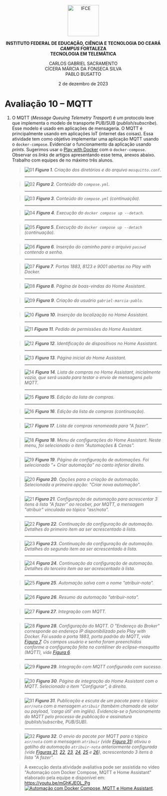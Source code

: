 <p align="center">
    <picture>
        <source media="(prefers-color-scheme: dark)" srcset="/img/ifce/logo-vertical-branca_media.png">
        <source media="(prefers-color-scheme: light)" srcset="/img/ifce/logo-vertical-colorida_media.png">
        <img alt="IFCE" width="100" src="/img/ifce/logo-vertical-colorida_media.png">
    </picture>
</p>

<p align="center"><b>INSTITUTO FEDERAL DE EDUCAÇÃO, CIÊNCIA E TECNOLOGIA DO CEARÁ</b><br>
<b><i>CAMPUS</i> FORTALEZA</b><br>
<b>TECNOLOGIA EM TELEMÁTICA</b></p>

<p align="center">
CARLOS GABRIEL SACRAMENTO<br>
CÍCERA MÁRCIA DA FONSECA SILVA<br>
PABLO BUSATTO</p>

<p align="center">2 de dezembro de 2023</p>

# Avaliação 10 – MQTT

1. O MQTT (*Message Queuing Telemetry Trasport*) é um protocolo leve que implementa o modelo de transporte PUB/SUB (*publish*/*subscribe*). Esse modelo é usado em aplicações de mensageria. O MQTT é principalmente usando em aplicações IoT (internet das coisas). Essa atividade tem como objetivo implementar uma aplicação MQTT usando o `docker-compose`.
Evidenciar o funcionamento da aplicação usando *prints*. Sugerimos usar o [Play with Docker](https://labs.play-with-docker.com) com o `docker-compose`. Observar os *links* de artigos apresentando esse tema, anexos abaixo. Trabalho com equipes de no máximo três alunos.

   > <a name="fig-01"></a>![01](img/01.png)
     ***Figura 1**. Criação dos diretórios e do arquivo `mosquitto.conf`.*

   > ---

   > <a name="fig-02"></a>![02](img/02.png)
     ***Figura 2**. Conteúdo do `compose.yml`.*

   > ---

   > <a name="fig-03"></a>![03](img/03.png)
     ***Figura 3**. Conteúdo do `compose.yml` (continuação).*

   > ---

   > <a name="fig-04"></a>![04](img/04.png)
     ***Figura 4**. Execução do `docker compose up --detach`.*

   > ---

   > <a name="fig-05"></a>![05](img/05.png)
     ***Figura 5**. Execução do `docker compose up --detach` (continuação).*

   > ---

   > <a name="fig-06"></a>![06](img/06.png)
     ***Figura 6**. Inserção do caminho para o arquivo `passwd` contendo a senha.*

   > ---

   > <a name="fig-07"></a>![07](img/07.png)
     ***Figura 7**. Portas 1883, 8123 e 9001 abertas no Play with Docker.*

   > ---

   > <a name="fig-08"></a>![08](img/08.png)
     ***Figura 8**. Página de boas-vindas do Home Assistant.*

   > ---

   > <a name="fig-09"></a>![09](img/09.png)
     ***Figura 9**. Criação do usuário `gabriel-marcia-pablo`.*

   > ---

   > <a name="fig-10"></a>![10](img/10.png)
     ***Figura 10**. Inserção da localização no Home Assistant.*

   > ---

   > <a name="fig-11"></a>![11](img/11.png)
     ***Figura 11**. Pedido de permissões do Home Assistant.*

   > ---

   > <a name="fig-12"></a>![12](img/12.png)
     ***Figura 12**. Identificação de dispositivos no Home Assistant.*

   > ---

   > <a name="fig-13"></a>![13](img/13.png)
     ***Figura 13**. Página inicial do Home Assistant.*

   > ---

   > <a name="fig-14"></a>![14](img/14.png)
     ***Figura 14**. Lista de compras no Home Assistant, inicialmente vazia, que será usada para testar o envio de mensagens pelo MQTT.*

   > ---

   > <a name="fig-15"></a>![15](img/15.png)
     ***Figura 15**. Edição da lista de compras.*

   > ---

   > <a name="fig-16"></a>![16](img/16.png)
     ***Figura 16**. Edição da lista de compras (continuação).*

   > ---

   > <a name="fig-17"></a>![17](img/17.png)
     ***Figura 17**. Lista de compras renomeada para "A fazer".*

   > ---

   > <a name="fig-18"></a>![18](img/18.png)
     ***Figura 18**. Menu de configurações do Home Assistant. Neste menu, foi selecionado o item "Automações & Cenas".*

   > ---

   > <a name="fig-19"></a>![19](img/19.png)
     ***Figura 19**. Página de configuração de automações. Foi selecionado  "+ Criar automação" no canto inferior direito.*

   > ---

   > <a name="fig-20"></a>![20](img/20.png)
     ***Figura 20**. Opções para a criação de automação. Selecionada a primeira opção: "Criar nova automação".*

   > ---

   > <a name="fig-21"></a>![21](img/21.png)
     ***Figura 21**. Configuração de automação para acrescentar 3 itens à lista "A fazer" ao receber, por MQTT, a mensagem "atribuir" vinculada ao tópico "asr/nota".*

   > ---

   > <a name="fig-22"></a>![22](img/22.png)
     ***Figura 22**. Continuação da configuração de automação. Detalhes do primeiro item aa ser acrescentado à lista.*

   > ---

   > <a name="fig-23"></a>![23](img/23.png)
     ***Figura 23**. Continuação da configuração de automação. Detalhes do segundo item aa ser acrescentado à lista.*

   > ---

   > <a name="fig-24"></a>![24](img/24.png)
     ***Figura 24**. Continuação da configuração de automação. Detalhes do terceiro item aa ser acrescentado à lista.*

   > ---

   > <a name="fig-25"></a>![25](img/25.png)
     ***Figura 25**. Automação salva com o nome "atribuir-nota".*

   > ---

   > <a name="fig-26"></a>![26](img/26.png)
     ***Figura 26**. Resumo da automação "atribuir-nota".*

   > ---

   > <a name="fig-27"></a>![27](img/27.png)
     ***Figura 27**. Integração com MQTT.*

   > ---

   > <a name="fig-28"></a>![28](img/28.png)
     ***Figura 28**. Configuração do MQTT. O "Endereço do Broker" corresponde ao endereço IP disponibilizado pelo Play with Docker. Foi usada a porta 1883, porta padrão do MQTT, vide [Figura 7](#fig-07). Os campos usuário e senha foram preenchidos conforme a configuração feita no contêiner do eclipse-mosquitto (MQTT), vide [Figura 6](#fig-06).*

   > ---

   > <a name="fig-29"></a>![29](img/29.png)
     ***Figura 29**. Integração com MQTT configurada com sucesso.*

   > ---

   > <a name="fig-30"></a>![30](img/30.png)
     ***Figura 30**. Página de integração do Home Assistant com o MQTT. Selecionado o item "Configurar", à direita.*

   > ---

   > <a name="fig-31"></a>![31](img/31.png)
     ***Figura 31**. Publicação e escuta de um pacote para o tópico `asr/nota` com a mensagem `atribuir` (também chamada de valor ou payload, 'carga útil' em inglês). Evidencia-se o funcionamento do MQTT pelo processo de publicação e assinatura (publish/subscribe, PUB/SUB).*

   > ---

   > <a name="fig-32"></a>![32](img/32.png)
     ***Figura 32**. O envio do pacote por MQTT para o tópico `asr/nota` com a mensagem `atribuir` (vide [Figura 31](#fig-31)) ativou o gatilho da automação `atribuir-nota` anteriormente configurada (vide [Figuras 21](#fig-21), [22](#fig-22), [23](#fig-23), [24](#fig-24), [25](#fig-25) e [26](#fig-26)), acrescentando 3 itens à lista "A fazer".*

   > A execução desta atividade avaliativa pode ser assistida no vídeo "Automação com Docker Compose, MQTT e Home Assistant" elaborado pela equipe e disponível em: https://youtu.be/mGhKJEOL_Pg<br>
   > [![Automação com Docker Compose, MQTT e Home Assistant](https://markdown-videos-api.jorgenkh.no/url?url=https%3A%2F%2Fyoutu.be%2FmGhKJEOL_Pg)](https://youtu.be/mGhKJEOL_Pg).
